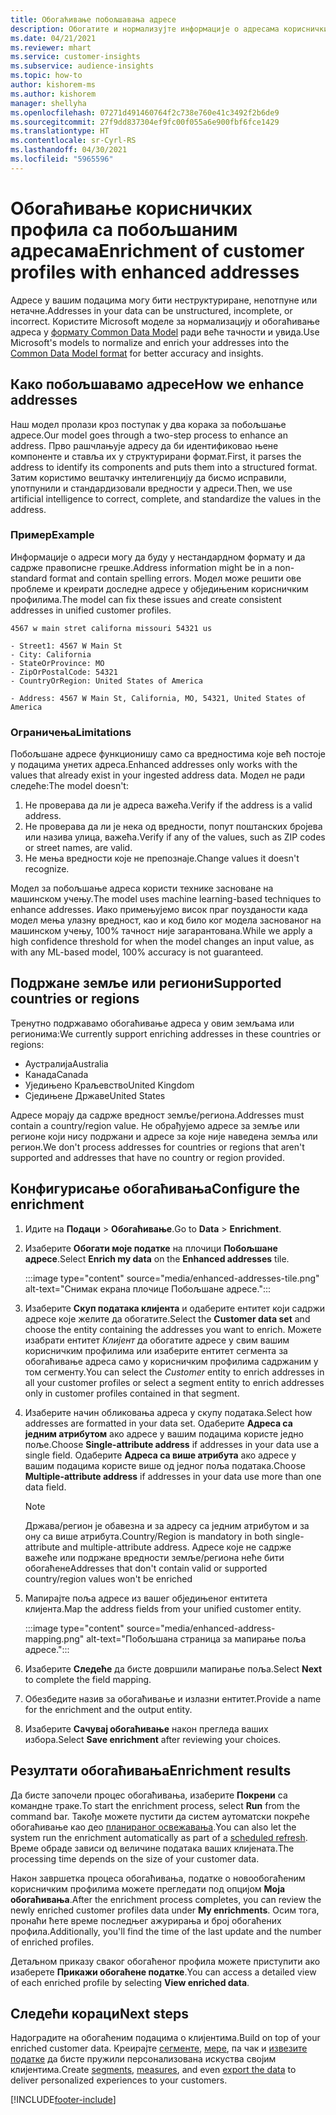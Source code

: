 ```yaml
---
title: Обогаћивање побољшавања адресе
description: Обогатите и нормализујте информације о адресама корисничких профила помоћу Microsoft модела.
ms.date: 04/21/2021
ms.reviewer: mhart
ms.service: customer-insights
ms.subservice: audience-insights
ms.topic: how-to
author: kishorem-ms
ms.author: kishorem
manager: shellyha
ms.openlocfilehash: 07271d491460764f2c738e760e41c3492f2b6de9
ms.sourcegitcommit: 27f9dd837304ef9fc00f055a6e900fbf6fce1429
ms.translationtype: HT
ms.contentlocale: sr-Cyrl-RS
ms.lasthandoff: 04/30/2021
ms.locfileid: "5965596"
---
```

# <a name="enrichment-of-customer-profiles-with-enhanced-addresses"></a><span data-ttu-id="2182c-103">Обогаћивање корисничких профила са побољшаним адресама</span><span class="sxs-lookup"><span data-stu-id="2182c-103">Enrichment of customer profiles with enhanced addresses</span></span>

<span data-ttu-id="2182c-104">Адресе у вашим подацима могу бити неструктуриране, непотпуне или нетачне.</span><span class="sxs-lookup"><span data-stu-id="2182c-104">Addresses in your data can be unstructured, incomplete, or incorrect.</span></span> <span data-ttu-id="2182c-105">Користите Microsoft моделе за нормализацију и обогаћивање адреса у [формату Common Data Model](/common-data-model/schema/core/applicationcommon/address) ради веће тачности и увида.</span><span class="sxs-lookup"><span data-stu-id="2182c-105">Use Microsoft's models to normalize and enrich your addresses into the [Common Data Model format](/common-data-model/schema/core/applicationcommon/address) for better accuracy and insights.</span></span>

## <a name="how-we-enhance-addresses"></a><span data-ttu-id="2182c-106">Како побољшавамо адресе</span><span class="sxs-lookup"><span data-stu-id="2182c-106">How we enhance addresses</span></span>

<span data-ttu-id="2182c-107">Наш модел пролази кроз поступак у два корака за побољшање адресе.</span><span class="sxs-lookup"><span data-stu-id="2182c-107">Our model goes through a two-step process to enhance an address.</span></span> <span data-ttu-id="2182c-108">Прво рашчлањује адресу да би идентификовао њене компоненте и ставља их у структурирани формат.</span><span class="sxs-lookup"><span data-stu-id="2182c-108">First, it parses the address to identify its components and puts them into a structured format.</span></span> <span data-ttu-id="2182c-109">Затим користимо вештачку интелигенцију да бисмо исправили, употпунили и стандардизовали вредности у адреси.</span><span class="sxs-lookup"><span data-stu-id="2182c-109">Then, we use artificial intelligence to correct, complete, and standardize the values in the address.</span></span>

### <a name="example"></a><span data-ttu-id="2182c-110">Пример</span><span class="sxs-lookup"><span data-stu-id="2182c-110">Example</span></span>

<span data-ttu-id="2182c-111">Информације о адреси могу да буду у нестандардном формату и да садрже правописне грешке.</span><span class="sxs-lookup"><span data-stu-id="2182c-111">Address information might be in a non-standard format and contain spelling errors.</span></span> <span data-ttu-id="2182c-112">Модел може решити ове проблеме и креирати доследне адресе у обједињеним корисничким профилима.</span><span class="sxs-lookup"><span data-stu-id="2182c-112">The model can fix these issues and create consistent addresses in unified customer profiles.</span></span>

```Input
4567 w main stret californa missouri 54321 us
```

```Output
- Street1: 4567 W Main St
- City: California
- StateOrProvince: MO
- ZipOrPostalCode: 54321
- CountryOrRegion: United States of America

- Address: 4567 W Main St, California, MO, 54321, United States of America
```

### <a name="limitations"></a><span data-ttu-id="2182c-113">Ограничења</span><span class="sxs-lookup"><span data-stu-id="2182c-113">Limitations</span></span>

<span data-ttu-id="2182c-114">Побољшане адресе функционишу само са вредностима које већ постоје у подацима унетих адреса.</span><span class="sxs-lookup"><span data-stu-id="2182c-114">Enhanced addresses only works with the values that already exist in your ingested address data.</span></span> <span data-ttu-id="2182c-115">Модел не ради следеће:</span><span class="sxs-lookup"><span data-stu-id="2182c-115">The model doesn't:</span></span> 

1. <span data-ttu-id="2182c-116">Не проверава да ли је адреса важећа.</span><span class="sxs-lookup"><span data-stu-id="2182c-116">Verify if the address is a valid address.</span></span>
2. <span data-ttu-id="2182c-117">Не проверава да ли је нека од вредности, попут поштанских бројева или назива улица, важећа.</span><span class="sxs-lookup"><span data-stu-id="2182c-117">Verify if any of the values, such as ZIP codes or street names, are valid.</span></span>
3. <span data-ttu-id="2182c-118">Не мења вредности које не препознаје.</span><span class="sxs-lookup"><span data-stu-id="2182c-118">Change values it doesn't recognize.</span></span>

<span data-ttu-id="2182c-119">Модел за побољшање адреса користи технике засноване на машинском учењу.</span><span class="sxs-lookup"><span data-stu-id="2182c-119">The model uses machine learning-based techniques to enhance addresses.</span></span> <span data-ttu-id="2182c-120">Иако примењујемо висок праг поузданости када модел мења улазну вредност, као и код било ког модела заснованог на машинском учењу, 100% тачност није загарантована.</span><span class="sxs-lookup"><span data-stu-id="2182c-120">While we apply a high confidence threshold for when the model changes an input value, as with any ML-based model, 100% accuracy is not guaranteed.</span></span>

## <a name="supported-countries-or-regions"></a><span data-ttu-id="2182c-121">Подржане земље или региони</span><span class="sxs-lookup"><span data-stu-id="2182c-121">Supported countries or regions</span></span>

<span data-ttu-id="2182c-122">Тренутно подржавамо обогаћивање адреса у овим земљама или регионима:</span><span class="sxs-lookup"><span data-stu-id="2182c-122">We currently support enriching addresses in these countries or regions:</span></span> 

- <span data-ttu-id="2182c-123">Аустралија</span><span class="sxs-lookup"><span data-stu-id="2182c-123">Australia</span></span>
- <span data-ttu-id="2182c-124">Канада</span><span class="sxs-lookup"><span data-stu-id="2182c-124">Canada</span></span>
- <span data-ttu-id="2182c-125">Уједињено Краљевство</span><span class="sxs-lookup"><span data-stu-id="2182c-125">United Kingdom</span></span>
- <span data-ttu-id="2182c-126">Сједињене Државе</span><span class="sxs-lookup"><span data-stu-id="2182c-126">United States</span></span>

<span data-ttu-id="2182c-127">Адресе морају да садрже вредност земље/региона.</span><span class="sxs-lookup"><span data-stu-id="2182c-127">Addresses must contain a country/region value.</span></span> <span data-ttu-id="2182c-128">Не обрађујемо адресе за земље или регионе који нису подржани и адресе за које није наведена земља или регион.</span><span class="sxs-lookup"><span data-stu-id="2182c-128">We don't process addresses for countries or regions that aren't supported and addresses that have no country or region provided.</span></span>

## <a name="configure-the-enrichment"></a><span data-ttu-id="2182c-129">Конфигурисање обогаћивања</span><span class="sxs-lookup"><span data-stu-id="2182c-129">Configure the enrichment</span></span>

1. <span data-ttu-id="2182c-130">Идите на **Подаци** > **Обогаћивање**.</span><span class="sxs-lookup"><span data-stu-id="2182c-130">Go to **Data** > **Enrichment**.</span></span>

1. <span data-ttu-id="2182c-131">Изаберите **Обогати моје податке** на плочици **Побољшане адресе**.</span><span class="sxs-lookup"><span data-stu-id="2182c-131">Select **Enrich my data** on the **Enhanced addresses** tile.</span></span>

   :::image type="content" source="media/enhanced-addresses-tile.png" alt-text="Снимак екрана плочице Побољшане адресе.":::

1. <span data-ttu-id="2182c-133">Изаберите **Скуп података клијента** и одаберите ентитет који садржи адресе које желите да обогатите.</span><span class="sxs-lookup"><span data-stu-id="2182c-133">Select the **Customer data set** and choose the entity containing the addresses you want to enrich.</span></span> <span data-ttu-id="2182c-134">Можете изабрати ентитет *Клијент* да обогатите адресе у свим вашим корисничким профилима или изаберите ентитет сегмента за обогаћивање адреса само у корисничким профилима садржаним у том сегменту.</span><span class="sxs-lookup"><span data-stu-id="2182c-134">You can select the *Customer* entity to enrich addresses in all your customer profiles or select a segment entity to enrich addresses only in customer profiles contained in that segment.</span></span>

1. <span data-ttu-id="2182c-135">Изаберите начин обликовања адреса у скупу података.</span><span class="sxs-lookup"><span data-stu-id="2182c-135">Select how addresses are formatted in your data set.</span></span> <span data-ttu-id="2182c-136">Одаберите **Адреса са једним атрибутом** ако адресе у вашим подацима користе једно поље.</span><span class="sxs-lookup"><span data-stu-id="2182c-136">Choose **Single-attribute address** if addresses in your data use a single field.</span></span> <span data-ttu-id="2182c-137">Одаберите **Адреса са више атрибута** ако адресе у вашим подацима користе више од једног поља података.</span><span class="sxs-lookup"><span data-stu-id="2182c-137">Choose **Multiple-attribute address** if addresses in your data use more than one data field.</span></span>

   > [!NOTE]
   > <span data-ttu-id="2182c-138">Држава/регион је обавезна и за адресу са једним атрибутом и за ону са више атрибута.</span><span class="sxs-lookup"><span data-stu-id="2182c-138">Country/Region is mandatory in both single-attribute and multiple-attribute address.</span></span> <span data-ttu-id="2182c-139">Адресе које не садрже важеће или подржане вредности земље/региона неће бити обогаћене</span><span class="sxs-lookup"><span data-stu-id="2182c-139">Addresses that don't contain valid or supported country/region values won't be enriched</span></span>

1.  <span data-ttu-id="2182c-140">Мапирајте поља адресе из вашег обједињеног ентитета клијента.</span><span class="sxs-lookup"><span data-stu-id="2182c-140">Map the address fields from your unified customer entity.</span></span>

    :::image type="content" source="media/enhanced-address-mapping.png" alt-text="Побољшана страница за мапирање поља адресе.":::

1. <span data-ttu-id="2182c-142">Изаберите **Следеће** да бисте довршили мапирање поља.</span><span class="sxs-lookup"><span data-stu-id="2182c-142">Select **Next** to complete the field mapping.</span></span>

1. <span data-ttu-id="2182c-143">Обезбедите назив за обогаћивање и излазни ентитет.</span><span class="sxs-lookup"><span data-stu-id="2182c-143">Provide a name for the enrichment and the output entity.</span></span>

1. <span data-ttu-id="2182c-144">Изаберите **Сачувај обогаћивање** након прегледа ваших избора.</span><span class="sxs-lookup"><span data-stu-id="2182c-144">Select **Save enrichment** after reviewing your choices.</span></span>

## <a name="enrichment-results"></a><span data-ttu-id="2182c-145">Резултати обогаћивања</span><span class="sxs-lookup"><span data-stu-id="2182c-145">Enrichment results</span></span>

<span data-ttu-id="2182c-146">Да бисте започели процес обогаћивања, изаберите **Покрени** са командне траке.</span><span class="sxs-lookup"><span data-stu-id="2182c-146">To start the enrichment process, select **Run** from the command bar.</span></span> <span data-ttu-id="2182c-147">Такође можете пустити да систем аутоматски покреће обогаћивање као део [планираног освежавања](system.md#schedule-tab).</span><span class="sxs-lookup"><span data-stu-id="2182c-147">You can also let the system run the enrichment automatically as part of a [scheduled refresh](system.md#schedule-tab).</span></span> <span data-ttu-id="2182c-148">Време обраде зависи од величине података ваших клијената.</span><span class="sxs-lookup"><span data-stu-id="2182c-148">The processing time depends on the size of your customer data.</span></span>

<span data-ttu-id="2182c-149">Након завршетка процеса обогаћивања, податке о новообогаћеним корисничким профилима можете прегледати под опцијом **Моја обогаћивања**.</span><span class="sxs-lookup"><span data-stu-id="2182c-149">After the enrichment process completes, you can review the newly enriched customer profiles data under **My enrichments**.</span></span> <span data-ttu-id="2182c-150">Осим тога, пронаћи ћете време последњег ажурирања и број обогаћених профила.</span><span class="sxs-lookup"><span data-stu-id="2182c-150">Additionally, you'll find the time of the last update and the number of enriched profiles.</span></span>

<span data-ttu-id="2182c-151">Детаљном приказу сваког обогаћеног профила можете приступити ако изаберете **Прикажи обогаћене податке**.</span><span class="sxs-lookup"><span data-stu-id="2182c-151">You can access a detailed view of each enriched profile by selecting **View enriched data**.</span></span>

## <a name="next-steps"></a><span data-ttu-id="2182c-152">Следећи кораци</span><span class="sxs-lookup"><span data-stu-id="2182c-152">Next steps</span></span>

<span data-ttu-id="2182c-153">Надоградите на обогаћеним подацима о клијентима.</span><span class="sxs-lookup"><span data-stu-id="2182c-153">Build on top of your enriched customer data.</span></span> <span data-ttu-id="2182c-154">Креирајте [сегменте](segments.md), [мере](measures.md), па чак и [извезите податке](export-destinations.md) да бисте пружили персонализована искуства својим клијентима.</span><span class="sxs-lookup"><span data-stu-id="2182c-154">Create [segments](segments.md), [measures](measures.md), and even [export the data](export-destinations.md) to deliver personalized experiences to your customers.</span></span>

[!INCLUDE[footer-include](../includes/footer-banner.md)]
